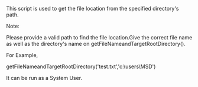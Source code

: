 This script is used to get the file location from the specified directory's path.

Note:

Please provide a valid path to find the file location.Give the correct file name as well as the directory's name on getFileNameandTargetRootDirectory().

For Example,

getFileNameandTargetRootDirectory('test.txt','c:\\users\\MSD')

 
It can be run as a System User.